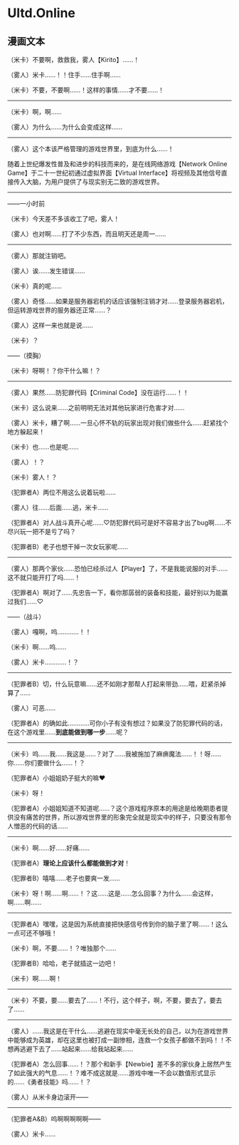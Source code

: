 # Ultd.Online

## 漫画文本

（米卡）不要啊，救救我，雾人【Kirito】……！

（雾人）米卡……！！住手……住手啊……

（米卡）不要，不要啊……！这样的事情……才不要……！

***

（米卡）啊，啊……

（雾人）为什么……为什么会变成这样……

***

（雾人）这个本该严格管理的游戏世界里，到底为什么……！

随着上世纪爆发性普及和进步的科技而来的，是在线网络游戏【Network Online Game】于二十一世纪初通过虚拟界面【Virtual Interface】将视频及其他信号直接传入大脑，为用户提供了与现实别无二致的游戏世界。

***

——一小时前

（米卡）今天差不多该收工了吧，雾人！

（雾人）也对啊……打了不少东西，而且明天还是周一……

***

（雾人）那就注销吧。

（雾人）诶……发生错误……

（米卡）真的呢……

（雾人）奇怪……如果是服务器宕机的话应该强制注销才对……登录服务器宕机，但运转游戏世界的服务器还正常……？

（雾人）这样一来也就是说……

（米卡）？

——（摸胸）

（米卡）呀啊！？你干什么嘛！？

***

（雾人）果然……防犯罪代码【Criminal Code】没在运行……！！

（米卡）这么说来……之前明明无法对其他玩家进行危害才对……

（雾人）米卡，糟了啊……一旦心怀不轨的玩家出现对我们做些什么……赶紧找个地方躲起来！

（米卡）也……也是呢……

（雾人）！？

（米卡）雾人！？

（犯罪者A）两位不用这么说着玩啦……

（雾人）往……后面……逃，米卡……

（犯罪者A）对人战斗真开心呢……♡防犯罪代码可是好不容易才出了bug啊……不尽兴玩一把不是亏了吗？

（犯罪者B）老子也想干掉一次女玩家呢……

***

（雾人）那两个家伙……恐怕已经杀过人【Player】了，不是我能说服的对手……这不就只能开打了吗……！

（犯罪者A）啊对了……先忠告一下，看你那孱弱的装备和技能，最好别以为能赢过我们……♡

——（战斗）

（雾人）嘎啊，呜…………！！

（米卡）啊……呜……

（雾人）米卡…………！？

***

（犯罪者B）切，什么玩意嘛……还不如刚才那帮人打起来带劲……喂，赶紧杀掉算了……

（雾人）可恶……

（犯罪者A）的确如此…………可你小子有没有想过？如果没了防犯罪代码的话，在这个游戏里……**到底能做到哪一步**……呢？

***

（米卡）呜……我……我这是……？对了……我被施加了麻痹魔法……！！呀……你……你们要做什么……！？

（犯罪者A）小姐姐奶子挺大的嘛♥

（米卡）呀！

（犯罪者A）小姐姐知道不知道呢……？这个游戏程序原本的用途是给晚期患者提供没有痛苦的世界，所以游戏世界里的形象完全就是现实中的样子，只要没有那令人憎恶的代码的话……

***

（米卡）啊……好……好痛……

（犯罪者A）**理论上应该什么都能做到才对**！

（犯罪者B）嘻嘻……老子也要爽一发……

（米卡）呀！啊……啊……！？这……这是……怎么回事？为什么……会这样，啊……啊……

***

（犯罪者A）嘿嘿，这是因为系统直接把快感信号传到你的脑子里了啊……！这么一点可还不够哦！

（米卡）啊，不要……！？唯独那个……

（犯罪者B）哈哈，老子就插这一边吧！

（米卡）啊……啊！

***

（米卡）不要，要……要去了……！不行，这个样子，啊，不要，要去了，要去了……

***

（雾人）……我这是在干什么……逃避在现实中毫无长处的自己，以为在游戏世界中能够成为英雄，却在这里也被打成一副惨相，连救一个女孩子都做不到吗！！不想再逃避下去了……站起来……给我站起来……

（犯罪者A）怎么回事……！？那个和新手【Newbie】差不多的家伙身上居然产生了如此强大的气息……！？难不成这就是……游戏中唯一不会以数值形式显示的……《勇者技能》吗……！？

（雾人）从米卡身边滚开——

***

（犯罪者A&B）呜啊啊啊啊啊——

（雾人）米卡……
